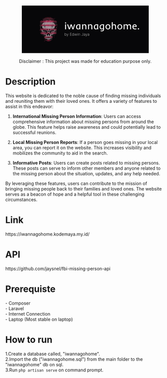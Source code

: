 <p align="center"><a href="https://iwannagohome.kodemaya.my.id" target="_blank"><img src="iwannagohome.png" width="400" alt="iwannagohome Logo"></a></p>
<p align="center">
Disclaimer : This project was made for education purpose only.
<h1>Description</h1>
This website is dedicated to the noble cause of finding missing individuals and reuniting them with their loved ones. It offers a variety of features to assist in this endeavor:

1. **International Missing Person Information**: Users can access comprehensive information about missing persons from around the globe. This feature helps raise awareness and could potentially lead to successful reunions.

2. **Local Missing Person Reports**: If a person goes missing in your local area, you can report it on the website. This increases visibility and mobilizes the community to aid in the search.

3. **Informative Posts**: Users can create posts related to missing persons. These posts can serve to inform other members and anyone related to the missing person about the situation, updates, and any help needed.

By leveraging these features, users can contribute to the mission of bringing missing people back to their families and loved ones. The website serves as a beacon of hope and a helpful tool in these challenging circumstances.

<h1>Link</h1>
https://iwannagohome.kodemaya.my.id/

<h1>API</h1>
https://github.com/jaysnel/fbi-missing-person-api

<h1>Prerequiste</h1>
- Composer <br>
- Laravel <br>
- Internet Connection <br>
- Laptop (Most stable on laptop) <br>

<h1>How to run</h1>
1.Create a database called, "iwannagohome". <br>
2.Import the db ("iwannagohome.sql") from the main folder to the "iwannagohome" db on sql. <br>
3.Run <code>php artisan serve</code> on command prompt. <br>


